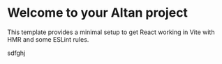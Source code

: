 # Welcome to your Altan project

This template provides a minimal setup to get React working in Vite with HMR and some ESLint rules.

sdfghj
